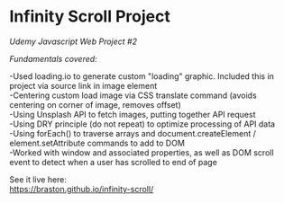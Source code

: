 # Infinity Scroll Project

*Udemy Javascript Web Project #2*  

*Fundamentals covered:*

-Used loading.io to generate custom "loading" graphic. Included this in project via source link in image element  
-Centering custom load image via CSS translate command (avoids centering on corner of image, removes offset)  
-Using Unsplash API to fetch images, putting together API request  
-Using DRY principle (do not repeat) to optimize processing of API data  
-Using forEach() to traverse arrays and document.createElement / element.setAttribute commands to add to DOM  
-Worked with window and associated properties, as well as DOM scroll event to detect when a user has scrolled to end of page  

See it live here:  
https://braston.github.io/infinity-scroll/
